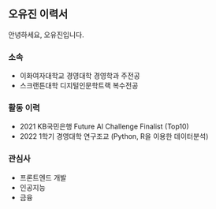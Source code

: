 ## 오유진 이력서

안녕하세요, 오유진입니다.

### 소속

- 이화여자대학교 경영대학 경영학과 주전공
- 스크랜튼대학 디지털인문학트랙 복수전공


### 활동 이력

- 2021 KB국민은행 Future AI Challenge Finalist (Top10)
- 2022 1학기 경영대학 연구조교 (Python, R을 이용한 데이터분석)
 
### 관심사

- 프론트엔드 개발
- 인공지능
- 금융
